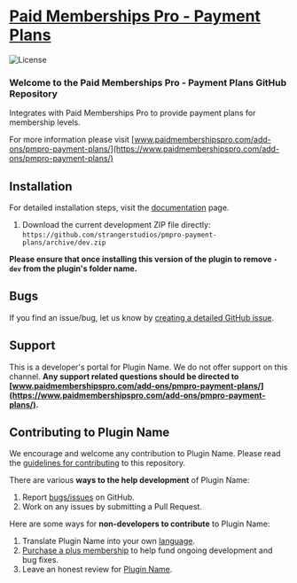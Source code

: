 # [Paid Memberships Pro - Payment Plans](https://www.paidmembershipspro.com/add-ons/pmpro-payment-plans/) #
[comment]: # (Generate badges from shields.io, only works for .org plugins to get other stats etc. We'd have to create our own endpoints for Premium plugins)

![License](https://img.shields.io/badge/license-GPL--2.0%2B-red.svg?style=flat-square)

### Welcome to the Paid Memberships Pro - Payment Plans GitHub Repository
Integrates with Paid Memberships Pro to provide payment plans for membership levels.

For more information please visit [www.paidmembershipspro.com/add-ons/pmpro-payment-plans/](https://www.paidmembershipspro.com/add-ons/pmpro-payment-plans/)

## Installation ##
For detailed installation steps, visit the [documentation](https://www.paidmembershipspro.com/add-ons/pmpro-payment-plans/) page.

1. Download the current development ZIP file directly: `https://github.com/strangerstudios/pmpro-payment-plans/archive/dev.zip`

**Please ensure that once installing this version of the plugin to remove `-dev` from the plugin's folder name.**

## Bugs ##
If you find an issue/bug, let us know by [creating a detailed GitHub issue](https://github.com/strangerstudios/pmpro-payment-plans/issues/new).

## Support ##
This is a developer's portal for Plugin Name. We do not offer support on this channel. **Any support related questions should be directed to [www.paidmembershipspro.com/add-ons/pmpro-payment-plans/](https://www.paidmembershipspro.com/add-ons/pmpro-payment-plans/).**

## Contributing to Plugin Name ##
We encourage and welcome any contribution to Plugin Name. Please read the [guidelines for contributing](https://github.com/strangerstudios/pmpro-payment-plans/blob/dev/.github/CONTRIBUTING.md) to this repository.

There are various **ways to the help development** of Plugin Name:

1. Report [bugs/issues](https://github.com/strangerstudios/pmpro-payment-plans/issues/new) on GitHub.
2. Work on any issues by submitting a Pull Request.

Here are some ways for **non-developers to contribute** to Plugin Name:

1. Translate Plugin Name into your own [language](https://www.paidmembershipspro.com/paid-memberships-pro-in-your-language/).
2. [Purchase a plus membership](https://paidmembershipspro.com/pricing) to help fund ongoing development and bug fixes.
3. Leave an honest review for [Plugin Name](https://wordpress.org/support/plugin/pmpro-payment-plans/reviews/#new-post).
